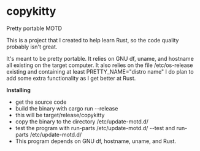 # copykitty
Pretty portable MOTD

This is a project that I created to help learn Rust, so the code quality probably isn't great.

It's meant to be pretty portable. It relies on GNU df, uname, and hostname all existing on the target computer. It also relies on the file /etc/os-release existing and containing at least PRETTY_NAME="distro name"
I do plan to add some extra functionality as I get better at Rust.

**Installing**
 + get the source code
 + build the binary with cargo run --release
 + this will be target/release/copykitty
 + copy the binary to the directory /etc/update-motd.d/
 + test the program with run-parts /etc/update-motd.d/ --test and run-parts /etc/update-motd.d/
 + This program depends on GNU df, hostname, uname, and Rust. 

